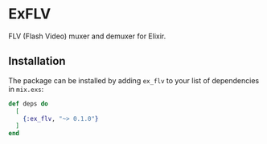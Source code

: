 # ExFLV

FLV (Flash Video) muxer and demuxer for Elixir.

## Installation

The package can be installed by adding `ex_flv` to your list of dependencies in `mix.exs`:

```elixir
def deps do
  [
    {:ex_flv, "~> 0.1.0"}
  ]
end
```
